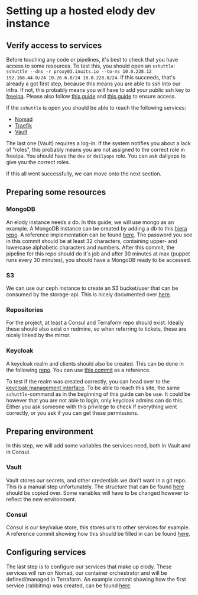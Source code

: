 # Setting up a hosted elody dev instance

## Verify access to services

Before touching any code or pipelines, it's best to check that you have access to some resources.
To test this, you should open an `sshuttle`: `sshuttle --dns -r proxy03.inuits.io --to-ns 10.0.228.12 192.168.44.0/24 10.26.6.0/24 10.0.228.0/24`.
If this succeeds, that's already a got first step, because this means you are able to ssh into our infra.
If not, this probably means you will have to add your public ssh key to [freeipa](https://freeipa01.inuits.eu/ipa/ui/).
Please also follow [this guide](https://docs.inuits.io/procedures/ssh/ssh) and [this guide](https://docs.inuits.io/procedures/ssh/ssh_config/) to ensure access.

If the `sshuttle` is open you should be able to reach the following services:
* [Nomad](http://nomad.local.service.inuits.consul/ui/jobs?namespace=*)
* [Traefik](http://traefik-external.local.service.inuits.consul/dashboard/#/)
* [Vault](http://vault.local.service.inuits.consul/ui)

The last one (Vault) requires a log-in. If the system notifies you about a lack of "roles", this probably means you are not assigned to the correct role in freeipa.
You should have the `dev` or `dailyops` role. You can ask dailyops to give you the correct roles.

If this all went successfully, we can move onto the next section.

## Preparing some resources

### MongoDB

An elody instance needs a db. In this guide, we will use mongo as an example.
A MongoDB instance can be created by adding a db to this [hiera repo](https://redmine.inuits.eu/projects/db-cluster/repository/db-cluster-hiera).
A reference implementation can be found [here](https://redmine.inuits.eu/projects/db-cluster/repository/db-cluster-hiera/revisions/8d77b6448a02c65aaa2eb5b3a775489ba7bd9e5a/diff).
The password you see in this commit should be at least 32 characters, containing upper- and lowercase alphabetic characters and numbers.
After this commit, the pipeline for this repo should do it's job and after 30 minutes at max (puppet runs every 30 minutes), you should have a MongoDB ready to be accessed.

### S3

We can use our ceph instance to create an S3 bucket/user that can be consumed by the storage-api.
This is nicely documented over [here](https://docs.inuits.io/storage/ceph/?h=ceph#creating-new-user-and-bucket).

### Repositories

For the project, at least a Consul and Terraform repo should exist.
Ideally these should also exist on redmine, so when referring to tickets, these are nicely linked by the mirror.

### Keycloak

A keycloak realm and clients should also be created.
This can be done in the following [repo](https://gitlab.inuits.io/inuits/keycloak/keycloak-puppet/keycloak-puppet-master).
You can use [this commit](https://gitlab.inuits.io/inuits/keycloak/keycloak-puppet/keycloak-puppet-master/-/commit/ea5e00b8c1b1802f87e7fbdfc72aef433bd4d63e) as a reference.

To test if the realm was created correctly, you can head over to the [keycloak management interface](https://keycloak01.keyprod.inuits.eu/admin/master/console).
To be able to reach this site, the same `sshuttle`-command as in the beginning of this guide can be use.
It could be however that you are not able to login, only keycloak admins can do this.
Either you ask someone with this privilege to check if everything went correctly, or you ask if you can get these permissions.

## Preparing environment

In this step, we will add some variables the services need, both in Vault and in Consul.

### Vault

Vault stores our secrets, and other credentials we don't want in a git repo.
This is a manual step unfortunately. The structure that can be found [here](http://vault.local.service.inuits.consul/ui/vault/secrets/digipolis/list/dams-v2/) should be copied over.
Some variables will have to be changed however to reflect the new environment.

### Consul

Consul is our key/value store, this stores urls to other services for example.
A reference commit showing how this should be filled in can be found [here](https://gitlab.inuits.io/customers/digipolis/dams-v2/digipolis-dams-v2-consul/-/commit/83a5fda53c007cb358436beab4702f9a2ce05cae).

## Configuring services

The last step is to configure our services that make up elody.
These services will run on Nomad, our container orchestrator and will be defined/managed in Terraform.
An example commit showing how the first service (rabbitmq) was created, can be found [here](https://gitlab.inuits.io/customers/digipolis/dams-v2/digipolis-dams-v2-terraform/-/commit/e3f80e55872beb2f6594f117ab5e48a12e45abd2).
